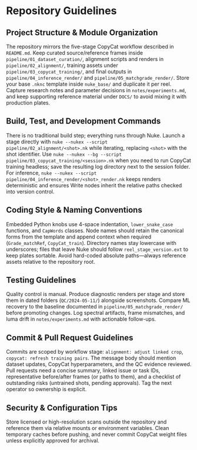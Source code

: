 # Repository Guidelines

## Project Structure & Module Organization
The repository mirrors the five-stage CopyCat workflow described in `README.md`. Keep curated source/reference frames inside `pipeline/01_dataset_curation/`, alignment scripts and renders in `pipeline/02_alignment/`, training assets under `pipeline/03_copycat_training/`, and final outputs in `pipeline/04_inference_render/` and `pipeline/05_matchgrade_render/`. Store your base `.nknc` template inside `nuke_base/` and duplicate it per reel. Capture research notes and parameter decisions in `notes/experiments.md`, and keep supporting reference material under `DOCS/` to avoid mixing it with production plates.

## Build, Test, and Development Commands
There is no traditional build step; everything runs through Nuke. Launch a stage directly with `nuke --nukex --script pipeline/02_alignment/<shot>.nk` while iterating, replacing `<shot>` with the shot identifier. Use `nuke --nukex --bg --script pipeline/03_copycat_training/<session>.nk` when you need to run CopyCat training headless; save the resulting log directory next to the session folder. For inference, `nuke --nukex --script pipeline/04_inference_render/<shot>_render.nk` keeps renders deterministic and ensures Write nodes inherit the relative paths checked into version control.

## Coding Style & Naming Conventions
Embedded Python knobs use 4-space indentation, `lower_snake_case` functions, and `CapWords` classes. Node names should retain the canonical forms from the template and append context when required (`Grade_matchRef`, `CopyCat_train`). Directory names stay lowercase with underscores; files that leave Nuke should follow `reel_stage_version.ext` to keep plates sortable. Avoid hard-coded absolute paths—always reference assets relative to the repository root.

## Testing Guidelines
Quality control is manual. Produce diagnostic renders per stage and store them in dated folders (`QC/2024-05-11/`) alongside screenshots. Compare ML recovery to the baseline documented in `pipeline/05_matchgrade_render/` before promoting changes. Log spectral artifacts, frame mismatches, and luma drift in `notes/experiments.md` with actionable follow-ups.

## Commit & Pull Request Guidelines
Commits are scoped by workflow stage: `alignment: adjust linked crop`, `copycat: refresh training pairs`. The message body should mention dataset updates, CopyCat hyperparameters, and the QC evidence reviewed. Pull requests need a concise summary, linked issue or task IDs, representative before/after frames (or paths to them), and a checklist of outstanding risks (untrained shots, pending approvals). Tag the next operator so ownership is explicit.

## Security & Configuration Tips
Store licensed or high-resolution scans outside the repository and reference them via relative mounts or environment variables. Clean temporary caches before pushing, and never commit CopyCat weight files unless explicitly approved for archival.

